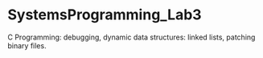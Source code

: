 # SystemsProgramming_Lab3
C Programming: debugging, dynamic data structures: linked lists, patching binary files.
